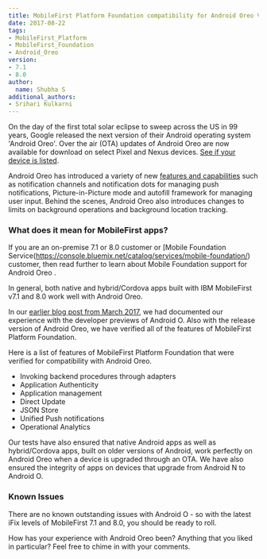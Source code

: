 ```yaml
---
title: MobileFirst Platform Foundation compatibility for Android Oreo Version
date: 2017-08-22
tags:
- MobileFirst_Platform
- MobileFirst_Foundation
- Android_Oreo
version:
- 7.1
- 8.0
author:
  name: Shubha S
additional_authors:
- Srihari Kulkarni
---
```


On the day of the first total solar eclipse to sweep across the US in 99 years, Google released the next version of their Android operating system 'Android Oreo'. Over the air (OTA) updates of Android Oreo are now available for download on select Pixel and Nexus devices. [See if your device is listed](https://developer.android.com/about/versions/o/download.html).

Android Oreo has introduced a variety of new [features and capabilities](http://www.androidauthority.com/android-8-0-review-758783/) such as notification channels and notification dots for managing push notifications, Picture-in-Picture mode and autofill framework for managing user input. Behind the scenes, Android Oreo also introduces changes to limits on background operations and background location tracking.

### What does it mean for MobileFirst apps?

If you are an on-premise 7.1 or 8.0 customer or [Mobile Foundation Service(https://console.bluemix.net/catalog/services/mobile-foundation/) customer, then read further to learn about  Mobile Foundation support for Android Oreo .

In general, both native and hybrid/Cordova apps built with IBM MobileFirst v7.1 and 8.0 work well with Android Oreo.


In our [earlier blog post from March 2017](https://mobilefirstplatform.ibmcloud.com/blog/2017/07/03/mobilefirst-android-o/), we had documented our experience with the developer previews of Android O. Also with the release version of Android Oreo,
we have verified all of the features of MobileFirst Platform Foundation.

Here is a list of features of MobileFirst Platform Foundation that were verified for compatibility with Android Oreo.

* Invoking backend procedures through adapters
* Application Authenticity
* Application management
* Direct Update
* JSON Store
* Unified Push notifications
* Operational Analytics

Our tests have also ensured that native Android apps as well as hybrid/Cordova apps, built on older versions of Android, work perfectly on Android Oreo when a device is upgraded through an OTA. We have also ensured the integrity of apps on devices that upgrade from Android N to Android O.

### Known Issues
There are no known outstanding issues with Android O - so with the latest iFix levels of MobileFirst 7.1 and 8.0, you should be ready to roll.

How has your experience with Android Oreo been? Anything that you liked in particular? Feel free to chime in with your comments.
